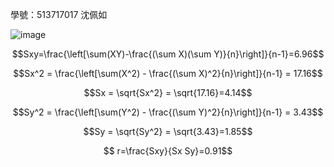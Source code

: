 學號：513717017 沈佩如

![image](https://github.com/user-attachments/assets/71aad8de-8683-4332-ad92-f059e347ba72)


$$Sxy=\frac{\left[\sum(XY)-\frac{(\sum X)(\sum Y)}{n}\right]}{n-1}=6.96$$

$$Sx^2 = \frac{\left[\sum(X^2) - \frac{(\sum X)^2}{n}\right]}{n-1} = 17.16$$

$$Sx = \sqrt{Sx^2} = \sqrt{17.16}=4.14$$

$$Sy^2 = \frac{\left[\sum(Y^2) - \frac{(\sum Y)^2}{n}\right]}{n-1} = 3.43$$

$$Sy = \sqrt{Sy^2} = \sqrt{3.43}=1.85$$

$$ r=\frac{Sxy}{Sx Sy}=0.91$$
